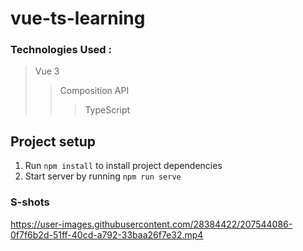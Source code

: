 # vue-ts-learning

### Technologies Used : 
> Vue 3
>> Composition API 
>>>TypeScript

## Project setup
1. Run `npm install` to install project dependencies
2. Start server by running `npm run serve`

### S-shots


https://user-images.githubusercontent.com/28384422/207544086-0f7f6b2d-51ff-40cd-a792-33baa26f7e32.mp4




